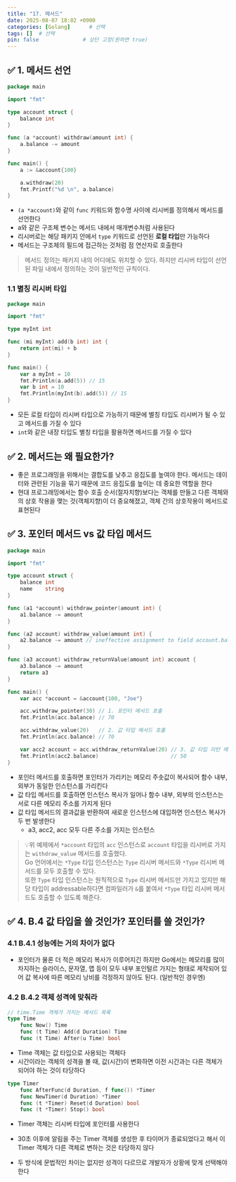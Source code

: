 ```yaml
---
title: "17. 메서드"
date: 2025-08-07 18:02 +0900
categories: [Golang]      # 선택
tags: []  # 선택
pin: false              # 상단 고정(원하면 true)
---
```

## ✅ 1. 메서드 선언
```go
package main

import "fmt"

type account struct {
	balance int
}

func (a *account) withdraw(amount int) {
	a.balance -= amount
}

func main() {
	a := &account{100}

	a.withdraw(20)
	fmt.Printf("%d \n", a.balance)
}
```
- `(a *account)`와 같이 `func` 키워드와 함수명 사이에 리시버를 정의해서 메서드를 선언한다
- a와 같은 구조체 변수는 메서드 내에서 매개변수처럼 사용된다
- 리시버로는 해당 패키지 안에서 `type` 키워드로 선언된 **로컬 타입**만 가능하다
- 메서드는 구조체의 필드에 접근하는 것처럼 점 연산자로 호출한다

> 메서드 정의는 패키지 내의 어디에도 위치할 수 있다. 하지만 리시버 타입이 선언된 파일 내에서 정의하는 것이 일반적인 규칙이다.

### 1.1 별칭 리시버 타입
```go
package main

import "fmt"

type myInt int

func (mi myInt) add(b int) int {
	return int(mi) + b
}

func main() {
	var a myInt = 10
	fmt.Println(a.add(5)) // 15
	var b int = 10
	fmt.Println(myInt(b).add(5)) // 15
}

```
- 모든 로컬 타입이 리시버 타입으로 가능하기 때문에 별칭 타입도 리시버가 될 수 있고 메서드를 가질 수 있다
- `int`와 같은 내장 타입도 별칭 타입을 활용하면 메서드를 가질 수 있다

## ✅ 2. 메서드는 왜 필요한가?
- 좋은 프로그래밍을 위해서는 결합도를 낮추고 응집도를 높여야 한다. 메서드는 데이터와 관련된 기능을 묶기 때문에 코드 응집도를 높이는 데 중요한 역할을 한다
- 현대 프로그래밍에서는 함수 호출 순서(절자치향)보다는 객체를 만들고 다른 객체와의 상호 작용을 맺는 것(객체지향)이 더 중요해졌고, 객체 간의 상호작용이 메서드로 표현된다

## ✅ 3. 포인터 메서드 vs 값 타입 메서드
```go
package main

import "fmt"

type account struct {
	balance int
	name    string
}

func (a1 *account) withdraw_pointer(amount int) {
	a1.balance -= amount
}

func (a2 account) withdraw_value(amount int) {
	a2.balance -= amount // ineffective assignment to field account.balance
}

func (a3 account) withdraw_returnValue(amount int) account {
	a3.balance -= amount
	return a3
}

func main() {
	var acc *account = &account{100, "Joe"}

	acc.withdraw_pointer(30) // 1. 포인터 메서드 호출
	fmt.Println(acc.balance) // 70

	acc.withdraw_value(20)   // 2. 값 타입 메서드 호출
	fmt.Println(acc.balance) // 70

	var acc2 account = acc.withdraw_returnValue(20) // 3. 값 타입 리턴 메서드 호출
	fmt.Println(acc2.balance)                       // 50
}
```
- 포인터 메서드를 호출하면 포인터가 가리키는 메모리 주솟값이 복사되어 함수 내부, 외부가 동일한 인스턴스를 가리킨다
- 값 타입 메서드를 호출하면 인스턴스 복사가 일어나 함수 내부, 외부의 인스턴스는 서로 다른 메모리 주소를 가지게 된다
- 값 타입 메서드의 결과값을 반환하여 새로운 인스턴스에 대입하면 인스턴스 복사가 두 번 발생한다
	- a3, acc2, acc 모두 다른 주소를 가지는 인스턴스

> 💡위 예제에서 `*account` 타입의 `acc` 인스턴스로 `account` 타입을 리시버로 가지는 `withdraw_value` 메서드를 호출했다.  
Go 언어에서는 `*Type` 타입 인스턴스는 `Type` 리시버 메서드와 `*Type` 리시버 메서드를 모두 호출할 수 있다.  
또한 `Type` 타입 인스턴스는 원칙적으로 `Type` 리시버 메서드만 가지고 있지만 해당 타입이 addressable하다면 컴파일러가 `&`를 붙여서 `*Type` 타입 리시버 메서드도 호출할 수 있도록 해준다.


## ✅ 4. B.4 값 타입을 쓸 것인가? 포인터를 쓸 것인가?
### 4.1 B.4.1 성능에는 거의 차이가 없다
- 포인터가 물론 더 적은 메모리 복사가 이루어지긴 하지만 Go에서는 메모리를 많이 차지하는 슬라이스, 문자열, 맵 등이 모두 내부 포인털르 가지는 형태로 제작되어 있어 값 복사에 따른 메모리 낭비를 걱정하지 않아도 된다. (일반적인 경우엔)

### 4.2 B.4.2 객체 성격에 맞춰라
```go
// time.Time 객체가 가지는 메서드 목록
type Time
	func Now() Time
	func (t Time) Add(d Duration) Time
	func (t Time) After(u Time) bool
```
- Time 객체는 값 타입으로 사용되는 객체다
- 시간이라는 객체의 성격을 볼 때, 값(시간)이 변화하면 이전 시간과는 다른 객체가 되어야 하는 것이 타당하다

```go
type Timer
	func AfterFunc(d Duration, f func()) *Timer
	func NewTimer(d Duration) *Timer
	func (t *Timer) Reset(d Duration) bool
	func (t *Timer) Stop() bool 
```
- Timer 객체는 리시버 타입에 포인터를 사용한다
- 30초 이후에 알림을 주는 Timer 객체를 생성한 후 타이머가 종료되었다고 해서 이 Timer 객체가 다른 객체로 변하는 것은 타당하지 않다

- 두 방식에 문법적인 차이는 없지만 성격이 다르므로 개발자가 상황에 맞게 선택해야 한다